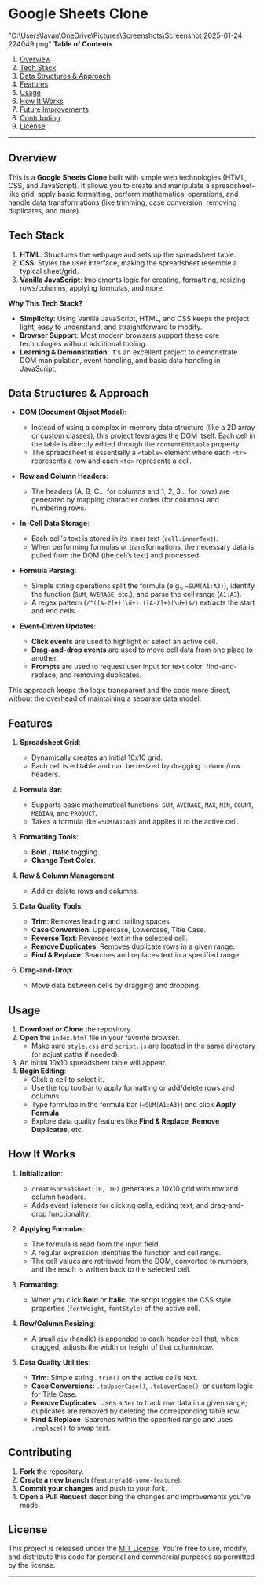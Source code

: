 # Google Sheets Clone
"C:\Users\lavan\OneDrive\Pictures\Screenshots\Screenshot 2025-01-24 224049.png"
**Table of Contents**
1. [Overview](#overview)  
2. [Tech Stack](#tech-stack)  
3. [Data Structures & Approach](#data-structures--approach)  
4. [Features](#features)  
5. [Usage](#usage)  
6. [How It Works](#how-it-works)  
7. [Future Improvements](#future-improvements)  
8. [Contributing](#contributing)  
9. [License](#license)

---

## Overview
This is a **Google Sheets Clone** built with simple web technologies (HTML, CSS, and JavaScript). It allows you to create and manipulate a spreadsheet-like grid, apply basic formatting, perform mathematical operations, and handle data transformations (like trimming, case conversion, removing duplicates, and more).

## Tech Stack
1. **HTML**: Structures the webpage and sets up the spreadsheet table.
2. **CSS**: Styles the user interface, making the spreadsheet resemble a typical sheet/grid.
3. **Vanilla JavaScript**: Implements logic for creating, formatting, resizing rows/columns, applying formulas, and more.

**Why This Tech Stack?**
- **Simplicity**: Using Vanilla JavaScript, HTML, and CSS keeps the project light, easy to understand, and straightforward to modify.
- **Browser Support**: Most modern browsers support these core technologies without additional tooling.
- **Learning & Demonstration**: It's an excellent project to demonstrate DOM manipulation, event handling, and basic data handling in JavaScript.

## Data Structures & Approach
- **DOM (Document Object Model)**:  
  - Instead of using a complex in-memory data structure (like a 2D array or custom classes), this project leverages the DOM itself. Each cell in the table is directly edited through the `contentEditable` property.  
  - The spreadsheet is essentially a `<table>` element where each `<tr>` represents a row and each `<td>` represents a cell.
  
- **Row and Column Headers**:  
  - The headers (A, B, C... for columns and 1, 2, 3... for rows) are generated by mapping character codes (for columns) and numbering rows.

- **In-Cell Data Storage**:  
  - Each cell's text is stored in its inner text (`cell.innerText`).  
  - When performing formulas or transformations, the necessary data is pulled from the DOM (the cell’s text) and processed.

- **Formula Parsing**:  
  - Simple string operations split the formula (e.g., `=SUM(A1:A3)`), identify the function (`SUM`, `AVERAGE`, etc.), and parse the cell range (`A1:A3`).  
  - A regex pattern (`/^([A-Z]+)(\d+):([A-Z]+)(\d+)$/`) extracts the start and end cells.

- **Event-Driven Updates**:
  - **Click events** are used to highlight or select an active cell.
  - **Drag-and-drop events** are used to move cell data from one place to another.
  - **Prompts** are used to request user input for text color, find-and-replace, and removing duplicates.

This approach keeps the logic transparent and the code more direct, without the overhead of maintaining a separate data model.

## Features
1. **Spreadsheet Grid**:
   - Dynamically creates an initial 10x10 grid.
   - Each cell is editable and can be resized by dragging column/row headers.

2. **Formula Bar**:
   - Supports basic mathematical functions: `SUM`, `AVERAGE`, `MAX`, `MIN`, `COUNT`, `MEDIAN`, and `PRODUCT`.
   - Takes a formula like `=SUM(A1:A3)` and applies it to the active cell.

3. **Formatting Tools**:
   - **Bold** / **Italic** toggling.
   - **Change Text Color**.

4. **Row & Column Management**:
   - Add or delete rows and columns.

5. **Data Quality Tools**:
   - **Trim**: Removes leading and trailing spaces.
   - **Case Conversion**: Uppercase, Lowercase, Title Case.
   - **Reverse Text**: Reverses text in the selected cell.
   - **Remove Duplicates**: Removes duplicate rows in a given range.
   - **Find & Replace**: Searches and replaces text in a specified range.

6. **Drag-and-Drop**:
   - Move data between cells by dragging and dropping.

## Usage
1. **Download or Clone** the repository.
2. **Open** the `index.html` file in your favorite browser.  
   - Make sure `style.css` and `script.js` are located in the same directory (or adjust paths if needed).
3. An initial 10x10 spreadsheet table will appear.
4. **Begin Editing**:
   - Click a cell to select it.  
   - Use the top toolbar to apply formatting or add/delete rows and columns.  
   - Type formulas in the formula bar (`=SUM(A1:A3)`) and click **Apply Formula**.
   - Explore data quality features like **Find & Replace**, **Remove Duplicates**, etc.

## How It Works
1. **Initialization**:  
   - `createSpreadsheet(10, 10)` generates a 10x10 grid with row and column headers.
   - Adds event listeners for clicking cells, editing text, and drag-and-drop functionality.

2. **Applying Formulas**:  
   - The formula is read from the input field.  
   - A regular expression identifies the function and cell range.  
   - The cell values are retrieved from the DOM, converted to numbers, and the result is written back to the selected cell.

3. **Formatting**:  
   - When you click **Bold** or **Italic**, the script toggles the CSS style properties (`fontWeight`, `fontStyle`) of the active cell.

4. **Row/Column Resizing**:  
   - A small `div` (handle) is appended to each header cell that, when dragged, adjusts the width or height of that column/row.

5. **Data Quality Utilities**:  
   - **Trim**: Simple string `.trim()` on the active cell’s text.  
   - **Case Conversions**: `.toUpperCase()`, `.toLowerCase()`, or custom logic for Title Case.  
   - **Remove Duplicates**: Uses a `Set` to track row data in a given range; duplicates are removed by deleting the corresponding table row.  
   - **Find & Replace**: Searches within the specified range and uses `.replace()` to swap text.


## Contributing
1. **Fork** the repository.
2. **Create a new branch** (`feature/add-some-feature`).
3. **Commit your changes** and push to your fork.
4. **Open a Pull Request** describing the changes and improvements you’ve made.

## License
This project is released under the [MIT License](LICENSE). You’re free to use, modify, and distribute this code for personal and commercial purposes as permitted by the license.

---


